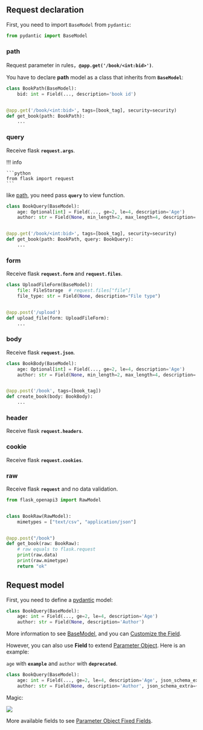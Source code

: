 ## Request declaration

First, you need to import `BaseModel` from `pydantic`:

```python
from pydantic import BaseModel
```

### path

Request parameter in rules，**`@app.get('/book/<int:bid>')`**.

You have to declare **path** model as a class that inherits from  **`BaseModel`**:

```python hl_lines="6"
class BookPath(BaseModel):
    bid: int = Field(..., description='book id')


@app.get('/book/<int:bid>', tags=[book_tag], security=security)
def get_book(path: BookPath):
    ...
```

### query

Receive flask **`request.args`**.

!!! info

    ```python
    from flask import request
    ```

like [path](#path), you need pass **`query`** to view function.

```python hl_lines="7"
class BookQuery(BaseModel):
    age: Optional[int] = Field(..., ge=2, le=4, description='Age')
    author: str = Field(None, min_length=2, max_length=4, description='Author')


@app.get('/book/<int:bid>', tags=[book_tag], security=security)
def get_book(path: BookPath, query: BookQuery):
    ...
```

### form

Receive flask **`request.form`** and **`request.files`**.

```python hl_lines="7"
class UploadFileForm(BaseModel):
    file: FileStorage  # request.files["file"]
    file_type: str = Field(None, description="File type")


@app.post('/upload')
def upload_file(form: UploadFileForm):
    ...
```

### body

Receive flask **`request.json`**.

```python hl_lines="7"
class BookBody(BaseModel):
    age: Optional[int] = Field(..., ge=2, le=4, description='Age')
    author: str = Field(None, min_length=2, max_length=4, description='Author')


@app.post('/book', tags=[book_tag])
def create_book(body: BookBody):
    ...
```

### header

Receive flask **`request.headers`**.

### cookie

Receive flask **`request.cookies`**.

### raw

Receive flask **`request`** and no data validation.

```python
from flask_openapi3 import RawModel


class BookRaw(RawModel):
    mimetypes = ["text/csv", "application/json"]


@app.post("/book")
def get_book(raw: BookRaw):
    # raw equals to flask.request
    print(raw.data)
    print(raw.mimetype)
    return "ok"
```

## Request model

First, you need to define a [pydantic](https://github.com/pydantic/pydantic) model:

```python
class BookQuery(BaseModel):
    age: int = Field(..., ge=2, le=4, description='Age')
    author: str = Field(None, description='Author')
```

More information to see [BaseModel](https://docs.pydantic.dev/latest/usage/models/), and you can [Customize the Field](https://docs.pydantic.dev/latest/usage/fields/).

However, you can also use **Field** to extend [Parameter Object](https://spec.openapis.org/oas/v3.1.0#parameter-object). Here is an example:

`age` with **`example`** and `author` with **`deprecated`**.

```python
class BookQuery(BaseModel):
    age: int = Field(..., ge=2, le=4, description='Age', json_schema_extra={"example": 3})
    author: str = Field(None, description='Author', json_schema_extra={"deprecated": True})
```

Magic:

![](../assets/Snipaste_2022-09-04_10-10-03.png)

More available fields to see [Parameter Object Fixed Fields](https://spec.openapis.org/oas/v3.1.0#fixed-fields-9).

